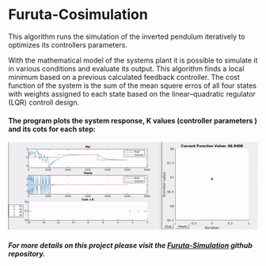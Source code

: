 # Furuta-Cosimulation

This algorithm runs the simulation of the inverted pendulum iteratively to optimizes its controllers parameters.

With the mathematical model of the systems plant it is possible to simulate it in various conditions and 
evaluate its output. This algorithm finds a local minimum based on a previous calculated feedback controller.
The cost function of the system is the sum of the mean squere erros of all four states with weights assigned to each state
based on the linear–quadratic regulator (LQR) controll design.

#### The program plots the system response, K values (controller parameters ) and its cots for each step:  
![](cosimulation.gif)

##### For more details on this project please visit the [Furuta-Simulation](https://github.com/feippolito/Furuta-Simulation/) github repository.
